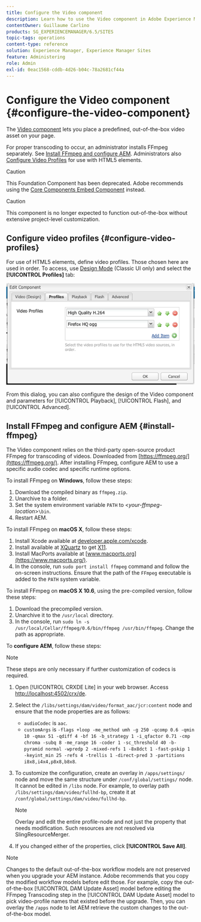 ```yaml
---
title: Configure the Video component
description: Learn how to use the Video component in Adobe Experience Manager to place a predefined, out-of-the-box video asset on your page.
contentOwner: Guillaume Carlino
products: SG_EXPERIENCEMANAGER/6.5/SITES
topic-tags: operations
content-type: reference
solution: Experience Manager, Experience Manager Sites
feature: Administering
role: Admin
exl-id: 0eac1568-cddb-4d26-b04c-78a2681cf44a
---
```

# Configure the Video component {#configure-the-video-component}

The [Video component](/help/sites-authoring/default-components-foundation.md#video) lets you place a predefined, out-of-the-box video asset on your page.

For proper transcoding to occur, an administrator installs FFmpeg separately. See [Install FFmpeg and configure AEM](#install-ffmpeg). Administrators also [Configure Video Profiles](#configure-video-profiles) for use with HTML5 elements.

>[!CAUTION]
>
>This Foundation Component has been deprecated. Adobe recommends using the [Core Components Embed Component](https://experienceleague.adobe.com/docs/experience-manager-core-components/using/wcm-components/embed.html) instead.

>[!CAUTION]
>
>This component is no longer expected to function out-of-the-box without extensive project-level customization.

## Configure video profiles {#configure-video-profiles}

For use of HTML5 elements, define video profiles. Those chosen here are used in order. To access, use [Design Mode](/help/sites-authoring/default-components-designmode.md) (Classic UI only) and select the **[!UICONTROL Profiles]** tab:

![chlimage_1-317](assets/chlimage_1-317.png)

From this dialog, you can also configure the design of the Video component and parameters for [!UICONTROL Playback], [!UICONTROL Flash], and [!UICONTROL Advanced].

## Install FFmpeg and configure AEM {#install-ffmpeg}

The Video component relies on the third-party open-source product FFmpeg for transcoding of videos. Downloaded from [https://ffmpeg.org/](https://ffmpeg.org/). After installing FFmpeg, configure AEM to use a specific audio codec and specific runtime options.

To install FFmpeg on **Windows**, follow these steps:

1. Download the compiled binary as `ffmpeg.zip`.
1. Unarchive to a folder.
1. Set the system environment variable `PATH` to <*your-ffmpeg-location*>`\bin`.
1. Restart AEM.

To install FFmpeg on **macOS X**, follow these steps:

1. Install Xcode available at [developer.apple.com/xcode](https://developer.apple.com/xcode/).
1. Install available at [XQuartz](https://www.xquartz.org) to get [X11](https://support.apple.com/en-us/100724).
1. Install MacPorts available at [www.macports.org](https://www.macports.org/).
1. In the console, run `sudo port install ffmpeg` command and follow the on-screen instructions. Ensure that the path of the `FFmpeg` executable is added to the `PATH` system variable.

To install FFmpeg on **macOS X 10.6**, using the pre-compiled version, follow these steps:

1. Download the precompiled version.
1. Unarchive it to the `/usr/local` directory.
1. In the console, run `sudo ln -s /usr/local/Cellar/ffmpeg/0.6/bin/ffmpeg /usr/bin/ffmpeg`. Change the path as appropriate.

To **configure AEM**, follow these steps:

>[!NOTE]
>
>These steps are only necessary if further customization of codecs is required.

1. Open [!UICONTROL CRXDE Lite] in your web browser. Access [http://localhost:4502/crx/de](http://localhost:4502/crx/de).
2. Select the `/libs/settings/dam/video/format_aac/jcr:content` node and ensure that the node properties are as follows:

   * `audioCodec` is `aac`.
   * `customArgs` is `-flags +loop -me_method umh -g 250 -qcomp 0.6 -qmin 10 -qmax 51 -qdiff 4 -bf 16 -b_strategy 1 -i_qfactor 0.71 -cmp chroma -subq 8 -me_range 16 -coder 1 -sc_threshold 40 -b-pyramid normal -wpredp 2 -mixed-refs 1 -8x8dct 1 -fast-pskip 1 -keyint_min 25 -refs 4 -trellis 1 -direct-pred 3 -partitions i8x8,i4x4,p8x8,b8x8`.

3. To customize the configuration, create an overlay in `/apps/settings/` node and move the same structure under `/conf/global/settings/` node. It cannot be edited in `/libs` node. For example, to overlay path `/libs/settings/dam/video/fullhd-bp`, create it at `/conf/global/settings/dam/video/fullhd-bp`.

   >[!NOTE]
   >
   >Overlay and edit the entire profile-node and not just the property that needs modification. Such resources are not resolved via SlingResourceMerger.

4. If you changed either of the properties, click **[!UICONTROL Save All]**.

>[!NOTE]
>
>Changes to the default out-of-the-box workflow models are not preserved when you upgrade your AEM instance. Adobe recommends that you copy the modified workflow models before edit those. For example, copy the out-of-the-box [!UICONTROL DAM Update Asset] model before editing the FFmpeg Transcoding step in the [!UICONTROL DAM Update Asset] model to pick video-profile names that existed before the upgrade. Then, you can overlay the `/apps` node to let AEM retrieve the custom changes to the out-of-the-box model.
